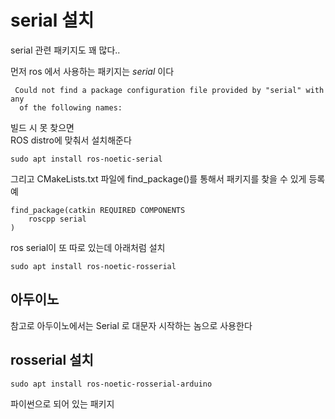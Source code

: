 # serial 설치

serial 관련 패키지도 꽤 많다..

먼저 ros 에서 사용하는 패키지는 *serial* 이다   

```
 Could not find a package configuration file provided by "serial" with any
  of the following names:
```

빌드 시 못 찾으면   
ROS distro에 맞춰서 설치해준다 
```
sudo apt install ros-noetic-serial
```

그리고 CMakeLists.txt 파일에 find_package()를 통해서 패키지를 찾을 수 있게 등록  
 예
```
find_package(catkin REQUIRED COMPONENTS
    roscpp serial
)
```

ros serial이 또 따로 있는데 아래처럼 설치
```
sudo apt install ros-noetic-rosserial
```


## 아두이노
참고로 아두이노에서는 Serial 로 대문자 시작하는 놈으로 사용한다   



## rosserial 설치
```
sudo apt install ros-noetic-rosserial-arduino
```
파이썬으로 되어 있는 패키지   

